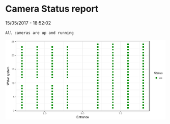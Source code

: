 Camera Status report
================
15/05/2017 - 18:52:02

    All cameras are up and running

![](camreport_files/figure-markdown_github/unnamed-chunk-2-1.png)

